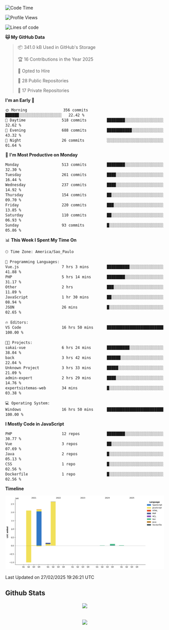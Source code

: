  
<!--START_SECTION:waka-->
![Code Time](http://img.shields.io/badge/Code%20Time-1%2C817%20hrs%2014%20mins-blue)

![Profile Views](http://img.shields.io/badge/Profile%20Views-0-blue)

![Lines of code](https://img.shields.io/badge/From%20Hello%20World%20I%27ve%20Written-7.2%20million%20lines%20of%20code-blue)

**🐱 My GitHub Data** 

> 📦 341.0 kB Used in GitHub's Storage 
 > 
> 🏆 16 Contributions in the Year 2025
 > 
> 💼 Opted to Hire
 > 
> 📜 28 Public Repositories 
 > 
> 🔑 17 Private Repositories 
 > 
**I'm an Early 🐤** 

```text
🌞 Morning                356 commits         ██████░░░░░░░░░░░░░░░░░░░   22.42 % 
🌆 Daytime                518 commits         ████████░░░░░░░░░░░░░░░░░   32.62 % 
🌃 Evening                688 commits         ███████████░░░░░░░░░░░░░░   43.32 % 
🌙 Night                  26 commits          ░░░░░░░░░░░░░░░░░░░░░░░░░   01.64 % 
```
📅 **I'm Most Productive on Monday** 

```text
Monday                   513 commits         ████████░░░░░░░░░░░░░░░░░   32.30 % 
Tuesday                  261 commits         ████░░░░░░░░░░░░░░░░░░░░░   16.44 % 
Wednesday                237 commits         ████░░░░░░░░░░░░░░░░░░░░░   14.92 % 
Thursday                 154 commits         ██░░░░░░░░░░░░░░░░░░░░░░░   09.70 % 
Friday                   220 commits         ███░░░░░░░░░░░░░░░░░░░░░░   13.85 % 
Saturday                 110 commits         ██░░░░░░░░░░░░░░░░░░░░░░░   06.93 % 
Sunday                   93 commits          █░░░░░░░░░░░░░░░░░░░░░░░░   05.86 % 
```


📊 **This Week I Spent My Time On** 

```text
🕑︎ Time Zone: America/Sao_Paulo

💬 Programming Languages: 
Vue.js                   7 hrs 3 mins        ██████████░░░░░░░░░░░░░░░   41.88 % 
PHP                      5 hrs 14 mins       ████████░░░░░░░░░░░░░░░░░   31.17 % 
Other                    2 hrs               ███░░░░░░░░░░░░░░░░░░░░░░   11.89 % 
JavaScript               1 hr 30 mins        ██░░░░░░░░░░░░░░░░░░░░░░░   08.94 % 
JSON                     26 mins             █░░░░░░░░░░░░░░░░░░░░░░░░   02.65 % 

🔥 Editors: 
VS Code                  16 hrs 50 mins      █████████████████████████   100.00 % 

🐱‍💻 Projects: 
sakai-vue                6 hrs 24 mins       ██████████░░░░░░░░░░░░░░░   38.04 % 
back                     3 hrs 42 mins       ██████░░░░░░░░░░░░░░░░░░░   22.04 % 
Unknown Project          3 hrs 33 mins       █████░░░░░░░░░░░░░░░░░░░░   21.09 % 
admin-expert             2 hrs 29 mins       ████░░░░░░░░░░░░░░░░░░░░░   14.76 % 
expertsistemas-web       34 mins             █░░░░░░░░░░░░░░░░░░░░░░░░   03.38 % 

💻 Operating System: 
Windows                  16 hrs 50 mins      █████████████████████████   100.00 % 
```

**I Mostly Code in JavaScript** 

```text
PHP                      12 repos            ████████░░░░░░░░░░░░░░░░░   30.77 % 
Vue                      3 repos             ██░░░░░░░░░░░░░░░░░░░░░░░   07.69 % 
Java                     2 repos             █░░░░░░░░░░░░░░░░░░░░░░░░   05.13 % 
CSS                      1 repo              █░░░░░░░░░░░░░░░░░░░░░░░░   02.56 % 
Dockerfile               1 repo              █░░░░░░░░░░░░░░░░░░░░░░░░   02.56 % 
```



**Timeline**

![Lines of Code chart](https://raw.githubusercontent.com/MaueDev/MaueDev/main/assets/bar_graph.png)


 Last Updated on 27/02/2025 19:26:21 UTC
<!--END_SECTION:waka-->

## Github Stats  
<div align="center"><img src="https://github-readme-stats.vercel.app/api/top-langs/?username=MaueDev&hide_border=true&layout=compact" align="center" /></div>  

<br/>  

<br/>  

<div align="center">
<img src="https://komarev.com/ghpvc/?username=MaueDev&&style=flat-square" align="center" />
</div>  
  

